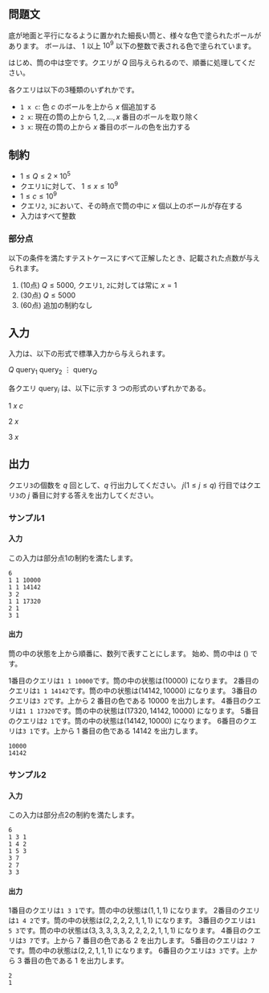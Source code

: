 ## 問題文

底が地面と平行になるように置かれた細長い筒と、様々な色で塗られたボールがあります。
ボールは、 $1$ 以上 $10^{9}$ 以下の整数で表される色で塗られています。

はじめ、筒の中は空です。クエリが $Q$ 回与えられるので、順番に処理してください。

各クエリは以下の3種類のいずれかです。

- `1 x c`: 色 $c$ のボールを上から $x$ 個追加する
- `2 x`: 現在の筒の上から $1, 2, \ldots, x$ 番目のボールを取り除く
- `3 x`: 現在の筒の上から $x$ 番目のボールの色を出力する

## 制約

- $1 \leq Q \leq 2 \times 10^{5}$
- クエリ`1`に対して、 $1 \leq x \leq 10^{9}$
- $1 \leq c \leq 10^{9}$
- クエリ`2`, `3`において、その時点で筒の中に $x$ 個以上のボールが存在する
- 入力はすべて整数

### 部分点

以下の条件を満たすテストケースにすべて正解したとき、記載された点数が与えられます。
1. (10点) $Q \leq 5000$, クエリ`1`, `2`に対しては常に $x = 1$ 
1. (30点) $Q \leq 5000$
1. (60点) 追加の制約なし

## 入力

入力は、以下の形式で標準入力から与えられます。
<div class="code-math">

$Q$
$\mathrm{query}_1$
$\mathrm{query}_2$
$\vdots$
$\mathrm{query}_Q$
</div>

各クエリ $\mathrm{query}_i$ は、以下に示す $3$ つの形式のいずれかである。

<div class="code-math">

$1$ $x$ $c$
</div>
<div class="code-math">

$2$ $x$
</div>
<div class="code-math">

$3$ $x$
</div>

## 出力

クエリ`3`の個数を $q$ 回として、$q$ 行出力してください。
$j (1 \leq j \leq q)$ 行目ではクエリ`3`の $j$ 番目に対する答えを出力してください。

### サンプル1
#### 入力

この入力は部分点1の制約を満たします。

```
6
1 1 10000
1 1 14142
3 2
1 1 17320
2 1
3 1
```

#### 出力

筒の中の状態を上から順番に、数列で表すことにします。
始め、筒の中は $()$ です。

1番目のクエリは`1 1 10000`です。筒の中の状態は$(10000)$ になります。
2番目のクエリは`1 1 14142`です。筒の中の状態は$(14142, 10000)$ になります。
3番目のクエリは`3 2`です。上から $2$ 番目の色である $10000$ を出力します。
4番目のクエリは`1 1 17320`です。筒の中の状態は$(17320, 14142, 10000)$ になります。
5番目のクエリは`2 1`です。筒の中の状態は$(14142, 10000)$ になります。
6番目のクエリは`3 1`です。上から $1$ 番目の色である $14142$ を出力します。

```
10000
14142
```


### サンプル2
#### 入力

この入力は部分点2の制約を満たします。

```
6
1 3 1
1 4 2
1 5 3
3 7
2 7
3 3
```

#### 出力

1番目のクエリは`1 3 1`です。筒の中の状態は$(1, 1, 1)$ になります。
2番目のクエリは`1 4 2`です。筒の中の状態は$(2, 2, 2, 2, 1, 1, 1)$ になります。
3番目のクエリは`1 5 3`です。筒の中の状態は$(3, 3, 3, 3, 3, 2, 2, 2, 2, 1, 1, 1)$ になります。
4番目のクエリは`3 7`です。上から $7$ 番目の色である $2$ を出力します。
5番目のクエリは`2 7`です。筒の中の状態は$(2, 2, 1, 1, 1)$ になります。
6番目のクエリは`3 3`です。上から $3$ 番目の色である $1$ を出力します。

```
2
1
```
